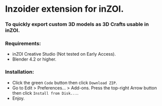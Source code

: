 # Inzoider extension for inZOI.

### To quickly export custom 3D models as 3D Crafts usable in inZOI.

### Requirements:
- inZOI Creative Studio (Not tested on Early Access).
- Blender 4.2 or higher.

### Installation:
- Click the green ```Code``` button then click ```Download ZIP```.
- Go to Edit > Preferences... > Add-ons. Press the top-right Arrow button then click ```Install from Disk...```.
- Enjoy.

